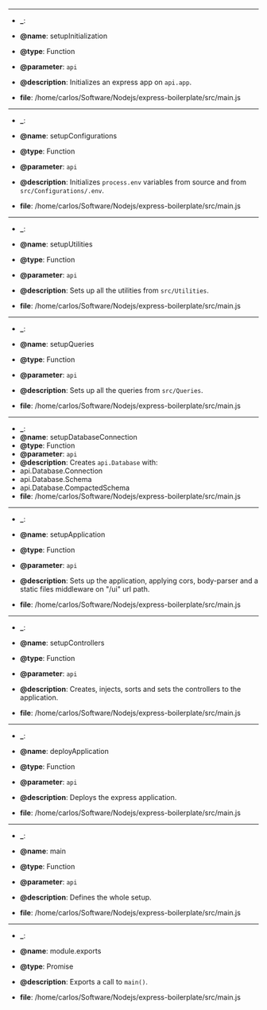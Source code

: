 

----


 - **_**: 
 - **@name**:  setupInitialization
 - **@type**:  Function
 - **@parameter**:  `api` 
 - **@description**:  Initializes an express app on `api.app`.

 - **file**: /home/carlos/Software/Nodejs/express-boilerplate/src/main.js

----


 - **_**: 
 - **@name**:  setupConfigurations
 - **@type**:  Function
 - **@parameter**:  `api` 
 - **@description**:  Initializes `process.env` variables from source and from `src/Configurations/.env`.

 - **file**: /home/carlos/Software/Nodejs/express-boilerplate/src/main.js

----


 - **_**: 
 - **@name**:  setupUtilities
 - **@type**:  Function
 - **@parameter**:  `api` 
 - **@description**:  Sets up all the utilities from `src/Utilities`.

 - **file**: /home/carlos/Software/Nodejs/express-boilerplate/src/main.js

----


 - **_**: 
 - **@name**:  setupQueries
 - **@type**:  Function
 - **@parameter**:  `api` 
 - **@description**:  Sets up all the queries from `src/Queries`.

 - **file**: /home/carlos/Software/Nodejs/express-boilerplate/src/main.js

----


 - **_**: 
 - **@name**:  setupDatabaseConnection
 - **@type**:  Function
 - **@parameter**:  `api` 
 - **@description**:  Creates `api.Database` with:
 - api.Database.Connection
 - api.Database.Schema
 - api.Database.CompactedSchema
 - **file**: /home/carlos/Software/Nodejs/express-boilerplate/src/main.js

----


 - **_**: 
 - **@name**:  setupApplication
 - **@type**:  Function
 - **@parameter**:  `api` 
 - **@description**:  Sets up the application, applying cors, body-parser and a static files middleware on "/ui" url path.

 - **file**: /home/carlos/Software/Nodejs/express-boilerplate/src/main.js

----


 - **_**: 
 - **@name**:  setupControllers
 - **@type**:  Function
 - **@parameter**:  `api` 
 - **@description**:  Creates, injects, sorts and sets the controllers to the application.

 - **file**: /home/carlos/Software/Nodejs/express-boilerplate/src/main.js

----


 - **_**: 
 - **@name**:  deployApplication
 - **@type**:  Function
 - **@parameter**:  `api` 
 - **@description**:  Deploys the express application.

 - **file**: /home/carlos/Software/Nodejs/express-boilerplate/src/main.js

----


 - **_**: 
 - **@name**:  main
 - **@type**:  Function
 - **@parameter**:  `api` 
 - **@description**:  Defines the whole setup.

 - **file**: /home/carlos/Software/Nodejs/express-boilerplate/src/main.js

----


 - **_**: 
 - **@name**:  module.exports
 - **@type**:  Promise
 - **@description**:  Exports a call to `main()`.

 - **file**: /home/carlos/Software/Nodejs/express-boilerplate/src/main.js